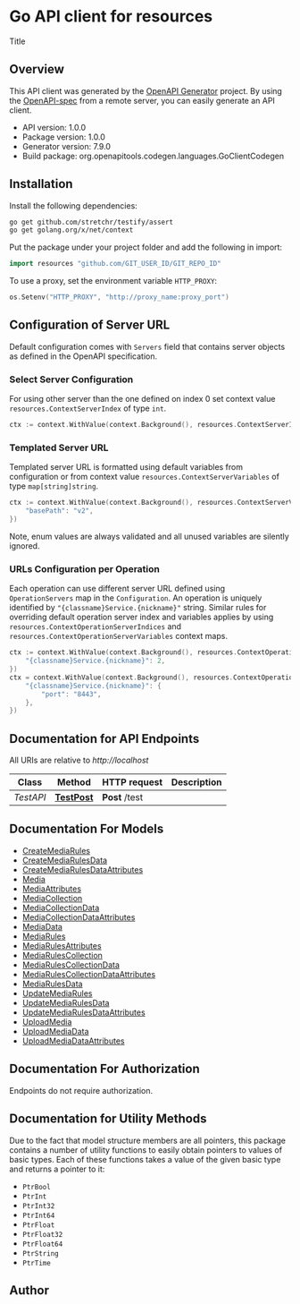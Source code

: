 # Go API client for resources

Title

## Overview
This API client was generated by the [OpenAPI Generator](https://openapi-generator.tech) project.  By using the [OpenAPI-spec](https://www.openapis.org/) from a remote server, you can easily generate an API client.

- API version: 1.0.0
- Package version: 1.0.0
- Generator version: 7.9.0
- Build package: org.openapitools.codegen.languages.GoClientCodegen

## Installation

Install the following dependencies:

```sh
go get github.com/stretchr/testify/assert
go get golang.org/x/net/context
```

Put the package under your project folder and add the following in import:

```go
import resources "github.com/GIT_USER_ID/GIT_REPO_ID"
```

To use a proxy, set the environment variable `HTTP_PROXY`:

```go
os.Setenv("HTTP_PROXY", "http://proxy_name:proxy_port")
```

## Configuration of Server URL

Default configuration comes with `Servers` field that contains server objects as defined in the OpenAPI specification.

### Select Server Configuration

For using other server than the one defined on index 0 set context value `resources.ContextServerIndex` of type `int`.

```go
ctx := context.WithValue(context.Background(), resources.ContextServerIndex, 1)
```

### Templated Server URL

Templated server URL is formatted using default variables from configuration or from context value `resources.ContextServerVariables` of type `map[string]string`.

```go
ctx := context.WithValue(context.Background(), resources.ContextServerVariables, map[string]string{
	"basePath": "v2",
})
```

Note, enum values are always validated and all unused variables are silently ignored.

### URLs Configuration per Operation

Each operation can use different server URL defined using `OperationServers` map in the `Configuration`.
An operation is uniquely identified by `"{classname}Service.{nickname}"` string.
Similar rules for overriding default operation server index and variables applies by using `resources.ContextOperationServerIndices` and `resources.ContextOperationServerVariables` context maps.

```go
ctx := context.WithValue(context.Background(), resources.ContextOperationServerIndices, map[string]int{
	"{classname}Service.{nickname}": 2,
})
ctx = context.WithValue(context.Background(), resources.ContextOperationServerVariables, map[string]map[string]string{
	"{classname}Service.{nickname}": {
		"port": "8443",
	},
})
```

## Documentation for API Endpoints

All URIs are relative to *http://localhost*

Class | Method | HTTP request | Description
------------ | ------------- | ------------- | -------------
*TestAPI* | [**TestPost**](docs/TestAPI.md#testpost) | **Post** /test | 


## Documentation For Models

 - [CreateMediaRules](docs/CreateMediaRules.md)
 - [CreateMediaRulesData](docs/CreateMediaRulesData.md)
 - [CreateMediaRulesDataAttributes](docs/CreateMediaRulesDataAttributes.md)
 - [Media](docs/Media.md)
 - [MediaAttributes](docs/MediaAttributes.md)
 - [MediaCollection](docs/MediaCollection.md)
 - [MediaCollectionData](docs/MediaCollectionData.md)
 - [MediaCollectionDataAttributes](docs/MediaCollectionDataAttributes.md)
 - [MediaData](docs/MediaData.md)
 - [MediaRules](docs/MediaRules.md)
 - [MediaRulesAttributes](docs/MediaRulesAttributes.md)
 - [MediaRulesCollection](docs/MediaRulesCollection.md)
 - [MediaRulesCollectionData](docs/MediaRulesCollectionData.md)
 - [MediaRulesCollectionDataAttributes](docs/MediaRulesCollectionDataAttributes.md)
 - [MediaRulesData](docs/MediaRulesData.md)
 - [UpdateMediaRules](docs/UpdateMediaRules.md)
 - [UpdateMediaRulesData](docs/UpdateMediaRulesData.md)
 - [UpdateMediaRulesDataAttributes](docs/UpdateMediaRulesDataAttributes.md)
 - [UploadMedia](docs/UploadMedia.md)
 - [UploadMediaData](docs/UploadMediaData.md)
 - [UploadMediaDataAttributes](docs/UploadMediaDataAttributes.md)


## Documentation For Authorization

Endpoints do not require authorization.


## Documentation for Utility Methods

Due to the fact that model structure members are all pointers, this package contains
a number of utility functions to easily obtain pointers to values of basic types.
Each of these functions takes a value of the given basic type and returns a pointer to it:

* `PtrBool`
* `PtrInt`
* `PtrInt32`
* `PtrInt64`
* `PtrFloat`
* `PtrFloat32`
* `PtrFloat64`
* `PtrString`
* `PtrTime`

## Author



